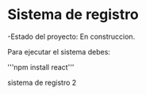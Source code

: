 <h1> Sistema de registro </h1>

-Estado del proyecto: En construccion.

Para ejecutar el sistema debes:

'''npm install react'''

sistema de registro 2
